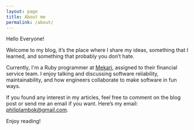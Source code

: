 ```yaml
---
layout: page
title: About me
permalink: /about/
---
```


Hello Everyone!

Welcome to my blog, it’s the place where I share my ideas, something that I learned, and something that probably you don’t hate.

Currently, I'm a Ruby programmer at [Mekari](https://mekari.com/), assigned to their financial service team. I enjoy talking and discussing software reliability, maintainability, and how engineers collaborate to make software in fun ways.

If you found any interest in my articles, feel free to comment on the blog post or send me an email if you want. Here’s my email: philiplambok@gmail.com.

Enjoy reading!